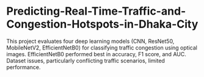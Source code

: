 # Predicting-Real-Time-Traffic-and-Congestion-Hotspots-in-Dhaka-City
This project evaluates four deep learning models (CNN, ResNet50, MobileNetV2, EfficientNetB0) for classifying traffic congestion using optical images. EfficientNetB0 performed best in accuracy, F1 score, and AUC. Dataset issues, particularly conflicting traffic scenarios, limited performance. 
